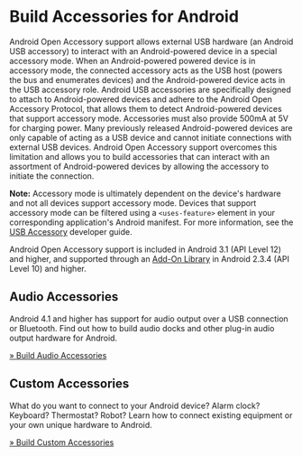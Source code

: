 # Build Accessories for Android #

Android Open Accessory support allows external USB hardware (an Android USB accessory) to interact
with an Android-powered device in a special accessory mode. When an Android-powered powered device
is in accessory mode, the connected accessory acts as the USB host (powers the bus and enumerates
devices) and the Android-powered device acts in the USB accessory role. Android USB accessories are
specifically designed to attach to Android-powered devices and adhere to the Android Open Accessory
Protocol, that allows them to detect Android-powered devices that support
accessory mode. Accessories must also provide 500mA at 5V for charging power. Many previously
released Android-powered devices are only capable of acting as a USB device and cannot initiate
connections with external USB devices. Android Open Accessory support overcomes this limitation
and allows you to build accessories that can interact with an assortment of Android-powered
devices by allowing the accessory to initiate the connection.

**Note:** Accessory mode is ultimately dependent on the device's hardware and not all devices
support accessory mode. Devices that support accessory mode can be filtered using a `<uses-feature>`
element in your corresponding application's Android manifest. For more information, see the
[USB Accessory](http://developer.android.com/guide/topics/connectivity/usb/accessory.html#manifest)
developer guide.

Android Open Accessory support is included in Android 3.1 (API Level 12) and higher, and supported
through an [Add-On Library](https://developers.google.com/android/add-ons/google-apis/) in Android
2.3.4 (API Level 10) and higher.


## Audio Accessories ##

Android 4.1 and higher has support for audio output over a USB connection or Bluetooth. Find out
how to build audio docks and other plug-in audio output hardware for Android.

[&raquo; Build Audio Accessories](/tech/accessories/guide/audio.html)


## Custom Accessories ##

What do you want to connect to your Android device? Alarm clock? Keyboard? Thermostat? Robot?
Learn how to connect existing equipment or your own unique hardware to Android.

[&raquo; Build Custom Accessories](/tech/accessories/guide/custom.html)